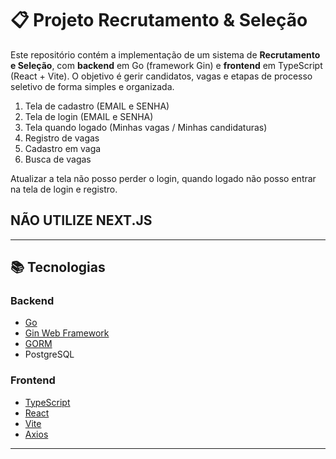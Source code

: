 # 📋 Projeto Recrutamento & Seleção

Este repositório contém a implementação de um sistema de **Recrutamento e Seleção**, com **backend** em Go (framework Gin) e **frontend** em TypeScript (React + Vite). O objetivo é gerir candidatos, vagas e etapas de processo seletivo de forma simples e organizada.

1. Tela de cadastro (EMAIL e SENHA)
2. Tela de login (EMAIL e SENHA)
3. Tela quando logado (Minhas vagas / Minhas candidaturas)
4. Registro de vagas
5. Cadastro em vaga
6. Busca de vagas

Atualizar a tela não posso perder o login, quando logado não posso entrar na tela de login e registro.

## NÃO UTILIZE NEXT.JS

---

## 📚 Tecnologias

### Backend

- [Go](https://golang.org/)  
- [Gin Web Framework](https://github.com/gin-gonic/gin)  
- [GORM](https://gorm.io/)  
- PostgreSQL  

### Frontend

- [TypeScript](https://www.typescriptlang.org/)  
- [React](https://reactjs.org/)  
- [Vite](https://vitejs.dev/)  
- [Axios](https://github.com/axios/axios)  

---
